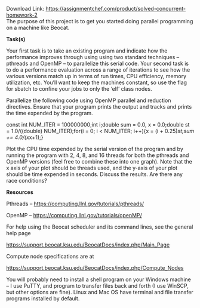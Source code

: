 Download Link: https://assignmentchef.com/product/solved-concurrent-homework-2
<br>
The purpose of this project is to get you started doing parallel programming on a machine like Beocat.

<strong>Task(s)</strong>

Your first task is to take an existing program and indicate how the performance improves through using using two standard techniques – pthreads and OpenMP – to parallelize this serial code. Your second task is to do a performance evaluation across a range of iterations to see how the various versions match up in terms of run times, CPU efficiency, memory utilization, etc. You’ll want to keep the machines constant, so use the flag for sbatch to confine your jobs to only the ‘elf’ class nodes.

Parallelize the following code using OpenMP parallel and reduction directives. Ensure that your program prints the output and tracks and prints the time expended by the program.

const int NUM_ITER = 100000000;int i;double sum = 0.0, x = 0.0;double st = 1.0/((double) NUM_ITER);for(i = 0; i &lt; NUM_ITER; i++){x = (i + 0.25)*st;sum += 4.0/(x*x+1);}

Plot the CPU time expended by the serial version of the program and by running the program with 2, 4, 8, and 16 threads for both the pthreads and OpenMP versions (feel free to combine these into one graph). Note that the x axis of your plot should be threads used, and the y-axis of your plot should be time expended in seconds. Discuss the results. Are there any race conditions?

<strong>Resources</strong>

Pthreads – <a href="https://computing.llnl.gov/tutorials/pthreads/">https://computing.llnl.gov/tutorials/pthreads/</a>

OpenMP – <a href="https://computing.llnl.gov/tutorials/openMP/">https://computing.llnl.gov/tutorials/openMP/</a>




For help using the Beocat scheduler and its command lines, see the general help page

<a href="https://support.beocat.ksu.edu/BeocatDocs/index.php/Main_Page">https://support.beocat.ksu.edu/BeocatDocs/index.php/Main_Page</a>







Compute node specifications are at

<a href="https://support.beocat.ksu.edu/BeocatDocs/index.php/Compute_Nodes">https://support.beocat.ksu.edu/BeocatDocs/index.php/Compute_Nodes</a>




You will probably need to install a shell program on your Windows machine – I use PuTTY, and program to transfer files back and forth (I use WinSCP, but other options are fine). Linux and Mac OS have terminal and file transfer programs installed by default.